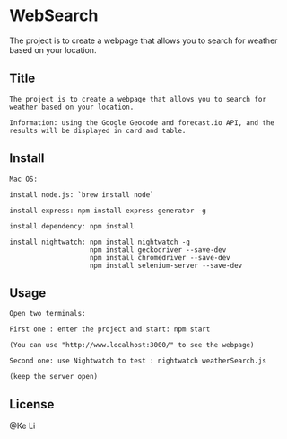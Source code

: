 # WebSearch
The project is to create a webpage that allows you to search for weather based on your location.

## Title
    The project is to create a webpage that allows you to search for weather based on your location.
    
    Information: using the Google Geocode and forecast.io API, and the results will be displayed in card and table.
    

## Install
    Mac OS:
    
    install node.js: `brew install node`
    
    install express: npm install express-generator -g
    
    install dependency: npm install

    install nightwatch: npm install nightwatch -g
                        npm install geckodriver --save-dev
                        npm install chromedriver --save-dev
                        npm install selenium-server --save-dev


## Usage
    Open two terminals:

    First one : enter the project and start: npm start
    
    (You can use "http://www.localhost:3000/" to see the webpage)

    Second one: use Nightwatch to test : nightwatch weatherSearch.js
    
    (keep the server open)


## License
@Ke Li
